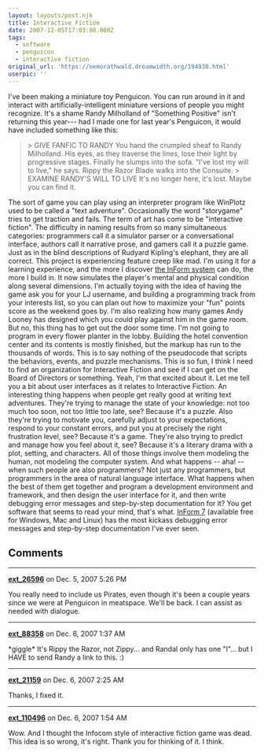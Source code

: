 ```yaml
---
layout: layouts/post.njk
title: Interactive Fiction
date: 2007-12-05T17:03:00.000Z
tags:
  - software
  - penguicon
  - interactive fiction
original_url: 'https://nemorathwald.dreamwidth.org/194930.html'
userpic: ''
---
```

I've been making a miniature toy Penguicon. You can run around in it and interact with artificially-intelligent miniature versions of people you might recognize. It's a shame Randy Milholland of "Something Positive" isn't returning this year--- had I made one for last year's Penguicon, it would have included something like this:

> \> GIVE FANFIC TO RANDY You hand the crumpled sheaf to Randy Milholland. His eyes, as they traverse the lines, lose their light by progressive stages. Finally he slumps into the sofa. "I've lost my will to live," he says. Rippy the Razor Blade walks into the Consuite. > EXAMINE RANDY'S WILL TO LIVE It's no longer here, it's lost. Maybe you can find it.

The sort of game you can play using an interpreter program like WinPlotz used to be called a "text adventure". Occasionally the word "storygame" tries to get traction and fails. The term of art has come to be "interactive fiction". The difficulty in naming results from so many simultaneous categories: programmers call it a simulator parser or a conversational interface, authors call it narrative prose, and gamers call it a puzzle game. Just as in the blind descriptions of Rudyard Kipling's elephant, they are all correct. This project is experiencing feature creep like mad. I'm using it for a learning experience, and the more I discover [the InForm system](http://www.inform-fiction.org/) can do, the more I build in. It now simulates the player's mental and physical condition along several dimensions. I'm actually toying with the idea of having the game ask you for your LJ username, and building a programming track from your interests list, so you can plan out how to maximize your "fun" points score as the weekend goes by. I'm also realizing how many games Andy Looney has designed which you could play against him in the game room. But no, this thing has to get out the door some time. I'm not going to program in every flower planter in the lobby. Building the hotel convention center and its contents is mostly finished, but the markup has run to the thousands of words. This is to say nothing of the pseudocode that scripts the behaviors, events, and puzzle mechanisms. This is so fun, I think I need to find an organization for Interactive Fiction and see if I can get on the Board of Directors or something. Yeah, I'm that excited about it. Let me tell you a bit about user interfaces as it relates to Interactive Fiction. An interesting thing happens when people get really good at writing text adventures. They're trying to manage the state of your knowledge: not too much too soon, not too little too late, see? Because it's a puzzle. Also they're trying to motivate you, carefully adjust to your expectations, respond to your constant errors, and put you at precisely the right frustration level, see? Because it's a game. They're also trying to predict and manage how you feel about it, see? Because it's a literary drama with a plot, setting, and characters. All of those things involve them modeling the human, not modeling the computer system. And what happens -- aha! -- when such people are also programmers? Not just any programmers, but programmers in the area of natural language interface. What happens when the best of them get together and program a development environment and framework, and then design the user interface for it, and then write debugging error messages and step-by-step documentation for it? You get software that seems to read your mind, that's what. [InForm 7](http://www.inform-fiction.org) (available free for Windows, Mac and Linux) has the most kickass debugging error messages and step-by-step documentation I've ever seen.

## Comments

---

**[ext_26596](https://www.dreamwidth.org/users/ext_26596)** on Dec. 5, 2007 5:26 PM

You really need to include us Pirates, even though it's been a couple years since we were at Penguicon in meatspace. We'll be back. I can assist as needed with dialogue.

---

**[ext_88358](https://www.dreamwidth.org/users/ext_88358)** on Dec. 6, 2007 1:37 AM

\*giggle\* It's Rippy the Razor, not Zippy... and Randal only has one "l"... but I HAVE to send Randy a link to this. :)

---

**[ext_21159](https://www.dreamwidth.org/users/ext_21159)** on Dec. 6, 2007 2:25 AM

Thanks, I fixed it.

---

**[ext_110496](https://www.dreamwidth.org/users/ext_110496)** on Dec. 6, 2007 1:54 AM

Wow. And I thought the Infocom style of interactive fiction game was dead. This idea is so wrong, it's right. Thank you for thinking of it. I think.
